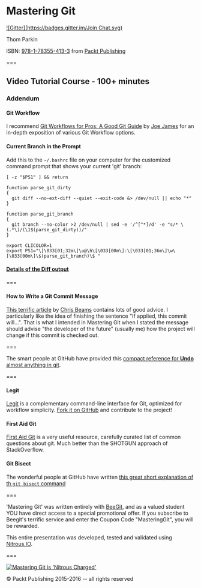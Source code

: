 Mastering Git
=============
[![Gitter](https://badges.gitter.im/Join Chat.svg)](https://gitter.im/ParkinT/mastering_git?utm_source=badge&utm_medium=badge&utm_campaign=pr-badge&utm_content=badge)

Thom Parkin

ISBN: [978-1-78355-413-3](http://goo.gl/iC43kt) from [Packt Publishing](http://www.packtpub.com/)


===

## Video Tutorial Course - 100+ minutes

### Addendum

#### Git Workflow

I recommend [Git Workflows for Pros: A Good Git Guide](http://www.toptal.com/git/git-workflows-for-pros-a-good-git-guide) by [Joe James](http://www.joejames.io/) for an in-depth exposition of various Git Workflow options.

#### Current Branch in the Prompt

Add this to the `~/.bashrc` file on your computer for the customized command prompt that shows your current 'git' branch:

```
[ -z "$PS1" ] && return

function parse_git_dirty
{
  git diff --no-ext-diff --quiet --exit-code &> /dev/null || echo "*"
}

function parse_git_branch
{
  git branch --no-color >2 /dev/null | sed -e '/^[^*]/d' -e "s/* \(.*\)/(\1$(parse_git_dirty))/"
}

export CLICOLOR=1
export PS1="\[\033[01;32m\]\u@\h\[\033[00m\]:\[\033[01;36m\]\w\[\033[00m\]\$(parse_git_branch)\$ "
```

#### [Details of the Diff output](https://github.com/ParkinT/mastering_git/wiki/Details-of-the-Diff-Output)

===

#### How to Write a Git Commit Message
[This terrific article](http://chris.beams.io/posts/git-commit/) by [Chris Beams](http://chris.beams.io/) contains lots of good advice.
I particularly like the idea of finishing the sentence "If applied, this commit will...". That is what I intended in Mastering Git when I stated the message should advise "the developer of the future" (usually me) how the project will change if this commit is checked out.

===

The smart people at GitHub have provided this [compact reference for **Undo** almost anything in git](https://github.com/blog/2019-how-to-undo-almost-anything-with-git).

===

#### Legit
[Legit](http://www.git-legit.org/) is a complementary command-line interface for Git, optimized for workflow simplicity.  [Fork it on GitHub](https://github.com/kennethreitz/legit) and contribute to the project! 

#### First Aid Git
[First Aid Git](http://ricardofilipe.com/projects/firstaidgit/) is a very useful resource, carefully curated list of common questions about git.
Much better than the SHOTGUN approach of StackOverflow.

#### Git Bisect
The wonderful people at GitHub have written [this great short explanation of th `git bisect` command](https://github.com/blog/2094-new-year-new-git-release?utm_source=twitter&utm_medium=social&utm_campaign=git-release-2.7#review-of-git-bisect)

===

'Mastering Git' was written entirely with [BeeGit](http://www.beegit.com), and as a valued student YOU have direct access to a special promotional offer.
If you subscribe to Beegit's terrific service and enter the Coupon Code "MasteringGit", you will be rewarded.

This entire presentation was developed, tested and validated using [Nitrous.IO](http://pro.nitrous.io/).

===

[![Mastering Git is 'Nitrous Charged'](https://gist.githubusercontent.com/ParkinT/22e59e6b450d4694431a/raw/d2bde10f78da6fd5b438f0cb726b09f527d48bbf/NitrousCharged.png)](https://pro.nitrous.io/)

&copy; Packt Publishing 2015-2016 -- all rights reserved
